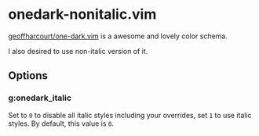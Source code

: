 # onedark-nonitalic.vim

[geoffharcourt/one-dark.vim](https://github.com/geoffharcourt/one-dark.vim)
is a awesome and lovely color schema.

I also desired to use non-italic version of it.

## Options 

### g:onedark_italic

Set to `0` to disable all italic styles including your overrides,
set `1` to use italic styles. By default, this value is `0`.
